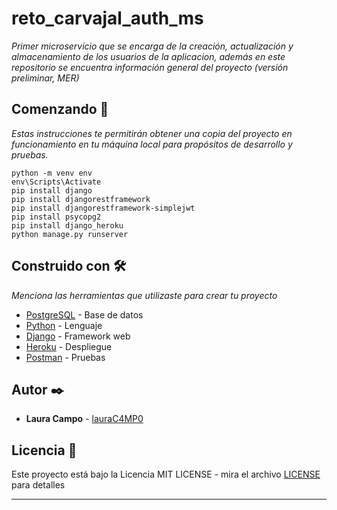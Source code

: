 # reto_carvajal_auth_ms
_Primer microservicio que se encarga de la creación, actualización y almacenamiento de los usuarios de la aplicacion, además en este repositorio se encuentra información general del proyecto (versión preliminar, MER)_

## Comenzando 🚀

_Estas instrucciones te permitirán obtener una copia del proyecto en funcionamiento en tu máquina local para propósitos de desarrollo y pruebas._

```
python -m venv env
env\Scripts\Activate
pip install django
pip install djangorestframework
pip install djangorestframework-simplejwt
pip install psycopg2
pip install django_heroku
python manage.py runserver
```


## Construido con 🛠️

_Menciona las herramientas que utilizaste para crear tu proyecto_

* [PostgreSQL](https://www.postgresql.org/) - Base de datos
* [Python](https://www.python.org/) - Lenguaje 
* [Django](https://www.djangoproject.com/) - Framework web 
* [Heroku](https://www.heroku.com/) - Despliegue
* [Postman](https://www.postman.com) - Pruebas

## Autor ✒️

* **Laura Campo** - [lauraC4MP0](https://github.com/lauraC4MP0/)

## Licencia 📄

Este proyecto está bajo la Licencia MIT LICENSE - mira el archivo [LICENSE](./LICENSE) para detalles

---
